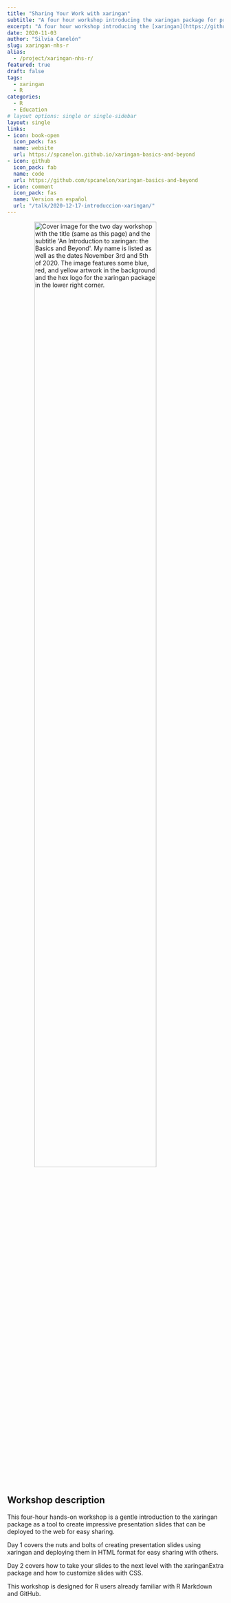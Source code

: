 ```yaml
---
title: "Sharing Your Work with xaringan"
subtitle: "A four hour workshop introducing the xaringan package for presentations, created for the NHS-R Community 2020 Virtual Conference"
excerpt: "A four hour workshop introducing the [xaringan](https://github.com/yihui/xaringan#xaringan) package for presentations, created for the [NHS-R Community](https://nhsrcommunity.com/about/) [2020 Virtual Conference](https://nhsrcommunity.com/nhsr-conference-2020/)"
date: 2020-11-03
author: "Silvia Canelón"
slug: xaringan-nhs-r
alias:
  - /project/xaringan-nhs-r/
featured: true
draft: false
tags:
  - xaringan
  - R
categories:
  - R
  - Education
# layout options: single or single-sidebar
layout: single
links:
- icon: book-open
  icon_pack: fas
  name: website
  url: https://spcanelon.github.io/xaringan-basics-and-beyond
- icon: github
  icon_pack: fab
  name: code
  url: https://github.com/spcanelon/xaringan-basics-and-beyond
- icon: comment
  icon_pack: fas
  name: Version en español
  url: "/talk/2020-12-17-introduccion-xaringan/"
---
```


<img src="https://raw.githubusercontent.com/spcanelon/xaringan-basics-and-beyond/main/cover-image.png" title="Cover image for the two day workshop with the title (same as this page) and the subtitle 'An Introduction to xaringan: the Basics and Beyond'. My name is listed as well as the dates November 3rd and 5th of 2020. The image features some blue, red, and yellow artwork in the background and the hex logo for the xaringan package in the lower right corner." alt="Cover image for the two day workshop with the title (same as this page) and the subtitle 'An Introduction to xaringan: the Basics and Beyond'. My name is listed as well as the dates November 3rd and 5th of 2020. The image features some blue, red, and yellow artwork in the background and the hex logo for the xaringan package in the lower right corner." width="75%" style="display: block; margin: auto;" />


## Workshop description 

This four-hour hands-on workshop is a gentle introduction to the xaringan package as a tool to create impressive presentation slides that can be deployed to the web for easy sharing.

Day 1 covers the nuts and bolts of creating presentation slides using xaringan and deploying them in HTML format for easy sharing with others.

Day 2 covers how to take your slides to the next level with the xaringanExtra package and how to customize slides with CSS.

This workshop is designed for R users already familiar with R Markdown and GitHub.
